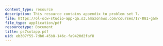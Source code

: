 ```yaml
---
content_type: resource
description: This resource contains appendix to problem set 7.
file: https://ol-ocw-studio-app-qa.s3.amazonaws.com/courses/17-881-game-theory-and-political-theory-fall-2004/eb307f557db045b8146cfa9420d2faf8_ps7solapp.pdf
file_type: application/pdf
resourcetype: Document
title: ps7solapp.pdf
uid: eb307f55-7db0-45b8-146c-fa9420d2faf8
---
```

